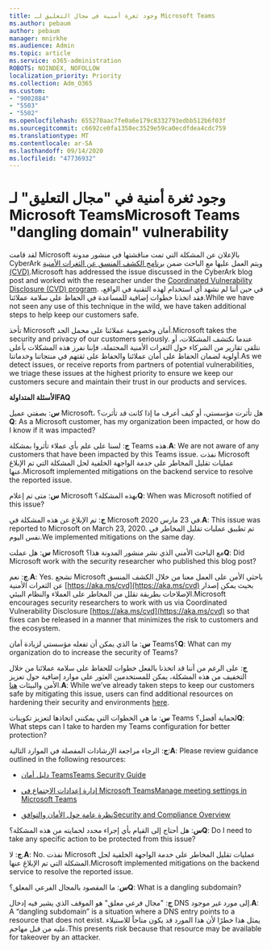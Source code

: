 ```yaml
---
title: وجود ثغرة أمنية في مجال التعليق لـ Microsoft Teams
ms.author: pebaum
author: pebaum
manager: mnirkhe
ms.audience: Admin
ms.topic: article
ms.service: o365-administration
ROBOTS: NOINDEX, NOFOLLOW
localization_priority: Priority
ms.collection: Adm_O365
ms.custom:
- "9002884"
- "5503"
- "5502"
ms.openlocfilehash: 655270aac7fe0a6e179c8332793edbb512b6f03f
ms.sourcegitcommit: c6692ce0fa1358ec3529e59ca0ecdfdea4cdc759
ms.translationtype: MT
ms.contentlocale: ar-SA
ms.lasthandoff: 09/14/2020
ms.locfileid: "47736932"
---
```

# <a name="microsoft-teams-dangling-domain-vulnerability"></a><span data-ttu-id="ef6ad-102">وجود ثغرة أمنية في "مجال التعليق" لـ Microsoft Teams</span><span class="sxs-lookup"><span data-stu-id="ef6ad-102">Microsoft Teams "dangling domain" vulnerability</span></span>

<span data-ttu-id="ef6ad-103">لقد قامت Microsoft بالإعلان عن المشكلة التي تمت مناقشتها في منشور مدونة CyberArk ويتم العمل عليها مع الباحث ضمن [برنامج الكشف المنسق عن الثغرات الأمنية (CVD)](https://aka.ms/cvd).</span><span class="sxs-lookup"><span data-stu-id="ef6ad-103">Microsoft has addressed the issue discussed in the CyberArk blog post and worked with the researcher under the [Coordinated Vulnerability Disclosure (CVD) program](https://aka.ms/cvd).</span></span> <span data-ttu-id="ef6ad-104">في حين أننا لم نشهد أي استخدام لهذه التقنية في الواقع، فقد اتخذنا خطوات إضافية للمساعدة في الحفاظ على سلامة عملائنا.</span><span class="sxs-lookup"><span data-stu-id="ef6ad-104">While we have not seen any use of this technique in the wild, we have taken additional steps to help keep our customers safe.</span></span>

<span data-ttu-id="ef6ad-105">تأخذ Microsoft أمان وخصوصية عملائنا على محمل الجد.</span><span class="sxs-lookup"><span data-stu-id="ef6ad-105">Microsoft takes the security and privacy of our customers seriously.</span></span> <span data-ttu-id="ef6ad-106">عندما نكتشف المشكلات، أو نتلقى تقارير من الشركاء حول الثغرات الأمنية المحتملة، فإننا نفرز هذه المشكلات بأعلى أولوية لضمان الحفاظ على أمان عملائنا والحفاظ على ثقتهم في منتجاتنا وخدماتنا.</span><span class="sxs-lookup"><span data-stu-id="ef6ad-106">As we detect issues, or receive reports from partners of potential vulnerabilities, we triage these issues at the highest priority to ensure we keep our customers secure and maintain their trust in our products and services.</span></span>

<span data-ttu-id="ef6ad-107">**الأسئلة المتداولة**</span><span class="sxs-lookup"><span data-stu-id="ef6ad-107">**FAQ**</span></span>

<span data-ttu-id="ef6ad-108">**س**: بصفتي عميل Microsoft، هل تأثرت مؤسستي، أو كيف أعرف ما إذا كانت قد تأثرت؟</span><span class="sxs-lookup"><span data-stu-id="ef6ad-108">**Q**: As a Microsoft customer, has my organization been impacted, or how do I know if it was impacted?</span></span>

<span data-ttu-id="ef6ad-109">**ج**: لسنا على علم بأي عملاء تأثروا بمشكلة Teams هذه.</span><span class="sxs-lookup"><span data-stu-id="ef6ad-109">**A**: We are not aware of any customers that have been impacted by this Teams issue.</span></span> <span data-ttu-id="ef6ad-110">نفذت Microsoft عمليات تقليل المخاطر على خدمة الواجهة الخلفية لحل المشكلة التي تم الإبلاغ عنها.</span><span class="sxs-lookup"><span data-stu-id="ef6ad-110">Microsoft implemented mitigations on the backend service to resolve the reported issue.</span></span>

<span data-ttu-id="ef6ad-111">**س**: متى تم إعلام Microsoft بهذه المشكلة؟</span><span class="sxs-lookup"><span data-stu-id="ef6ad-111">**Q**: When was Microsoft notified of this issue?</span></span>

<span data-ttu-id="ef6ad-112">**ج**: تم الإبلاغ عن هذه المشكلة في Microsoft في 23 مارس 2020.</span><span class="sxs-lookup"><span data-stu-id="ef6ad-112">**A**: This issue was reported to Microsoft on March 23, 2020.</span></span> <span data-ttu-id="ef6ad-113">تم تطبيق عمليات تقليل المخاطر في نفس اليوم.</span><span class="sxs-lookup"><span data-stu-id="ef6ad-113">We implemented mitigations on the same day.</span></span>

<span data-ttu-id="ef6ad-114">**س**: هل عملت Microsoft مع الباحث الأمني الذي نشر منشور المدونة هذا؟</span><span class="sxs-lookup"><span data-stu-id="ef6ad-114">**Q**: Did Microsoft work with the security researcher who published this blog post?</span></span>

<span data-ttu-id="ef6ad-115">**ج**: نعم.</span><span class="sxs-lookup"><span data-stu-id="ef6ad-115">**A**: Yes.</span></span> <span data-ttu-id="ef6ad-116">تشجع Microsoft باحثي الأمن على العمل معنا من خلال الكشف المنسق عن الثغرات الأمنية [https://aka.ms/cvd](https://aka.ms/cvd) بحيث يمكن إصدار الإصلاحات بطريقة تقلل من المخاطر على العملاء والنظام البيئي.</span><span class="sxs-lookup"><span data-stu-id="ef6ad-116">Microsoft encourages security researchers to work with us via Coordinated Vulnerability Disclosure [https://aka.ms/cvd](https://aka.ms/cvd) so that fixes can be released in a manner that minimizes the risk to customers and the ecosystem.</span></span>  

<span data-ttu-id="ef6ad-117">**س**: ما الذي يمكن أن تفعله مؤسستي لزيادة أمان Teams؟</span><span class="sxs-lookup"><span data-stu-id="ef6ad-117">**Q**: What can my organization do to increase the security of Teams?</span></span>  

<span data-ttu-id="ef6ad-118">**ج**: على الرغم من أننا قد اتخذنا بالفعل خطوات للحفاظ على سلامة عملائنا من خلال التخفيف من هذه المشكلة، يمكن للمستخدمين العثور على موارد إضافية حول تعزيز الأمن والبيئات [هنا](https://www.microsoft.com/microsoft-365/blog/2020/04/06/it-professionals-privacy-security-microsoft-teams/).</span><span class="sxs-lookup"><span data-stu-id="ef6ad-118">**A**: While we’ve already taken steps to keep our customers safe by mitigating this issue, users can find additional resources on hardening their security and environments [here](https://www.microsoft.com/microsoft-365/blog/2020/04/06/it-professionals-privacy-security-microsoft-teams/).</span></span>  

<span data-ttu-id="ef6ad-119">**س**: ما هي الخطوات التي يمكنني اتخاذها لتعزيز تكوينات Teams لحماية أفضل؟</span><span class="sxs-lookup"><span data-stu-id="ef6ad-119">**Q**: What steps can I take to harden my Teams configuration for better protection?</span></span>

<span data-ttu-id="ef6ad-120">**ج**: الرجاء مراجعة الإرشادات المفصلة في الموارد التالية:</span><span class="sxs-lookup"><span data-stu-id="ef6ad-120">**A**: Please review guidance outlined in the following resources:</span></span> 

- [<span data-ttu-id="ef6ad-121">دليل أمان Teams</span><span class="sxs-lookup"><span data-stu-id="ef6ad-121">Teams Security Guide</span></span>](https://docs.microsoft.com/microsoftteams/teams-security-guide)

- [<span data-ttu-id="ef6ad-122">إدارة إعدادات الاجتماع في Microsoft Teams</span><span class="sxs-lookup"><span data-stu-id="ef6ad-122">Manage meeting settings in Microsoft Teams</span></span>](https://docs.microsoft.com/microsoftteams/meeting-settings-in-teams)

- [<span data-ttu-id="ef6ad-123">نظرة عامة حول الأمان والتوافق</span><span class="sxs-lookup"><span data-stu-id="ef6ad-123">Security and Compliance Overview</span></span>](https://docs.microsoft.com/microsoftteams/security-compliance-overview)

<span data-ttu-id="ef6ad-124">**س**: هل أحتاج إلى القيام بأي إجراء محدد لحمايته من هذه المشكلة؟</span><span class="sxs-lookup"><span data-stu-id="ef6ad-124">**Q**: Do I need to take any specific action to be protected from this issue?</span></span>

<span data-ttu-id="ef6ad-125">**ج**: لا.</span><span class="sxs-lookup"><span data-stu-id="ef6ad-125">**A**: No.</span></span> <span data-ttu-id="ef6ad-126">نفذت Microsoft عمليات تقليل المخاطر على خدمة الواجهة الخلفية لحل المشكلة التي تم الإبلاغ عنها.</span><span class="sxs-lookup"><span data-stu-id="ef6ad-126">Microsoft implemented mitigations on the backend service to resolve the reported issue.</span></span>

<span data-ttu-id="ef6ad-127">**س**: ما المقصود بالمجال الفرعي المعلق؟</span><span class="sxs-lookup"><span data-stu-id="ef6ad-127">**Q**: What is a dangling subdomain?</span></span>

<span data-ttu-id="ef6ad-128">**ج**: "مجال فرعي معلق" هو الموقف الذي يشير فيه إدخال DNS إلى مورد غير موجود.</span><span class="sxs-lookup"><span data-stu-id="ef6ad-128">**A**:  A “dangling subdomain” is a situation where a DNS entry points to a resource that does not exist.</span></span>  <span data-ttu-id="ef6ad-129">يمثل هذا خطرًا لأن هذا المورد قد يكون متاحاً للاستيلاء عليه من قبل مهاجم.</span><span class="sxs-lookup"><span data-stu-id="ef6ad-129">This presents risk because that resource may be available for takeover by an attacker.</span></span>
